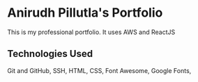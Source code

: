 # Anirudh Pillutla's Portfolio

This is my professional portfolio. It uses AWS and ReactJS

## Technologies Used

Git and GitHub,
SSH,
HTML,
CSS,
Font Awesome,
Google Fonts,
